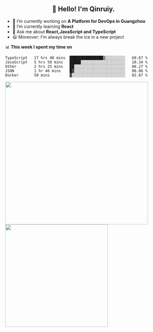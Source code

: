 <h2 align="center">👋 Hello! I'm Qinruiy.</h2>


- 🔭 I’m currently working on **A Platform for DevOps in Guangzhou**
- 🌱 I’m currently learning **React**
- 💬 Ask me about **React,JavaScript and TypeScript**
- 😃 Moreover: I'm always break the ice in a new project

📊 **This week I spent my time on**

<!--START_SECTION:waka-->
```text
TypeScript   17 hrs 48 mins  ███████████████▒░░░░░░░░░   60.67 % 
JavaScript   5 hrs 58 mins   █████░░░░░░░░░░░░░░░░░░░░   20.34 % 
Other        2 hrs 25 mins   ██░░░░░░░░░░░░░░░░░░░░░░░   08.27 % 
JSON         1 hr 46 mins    █▓░░░░░░░░░░░░░░░░░░░░░░░   06.06 % 
Docker       50 mins         ▓░░░░░░░░░░░░░░░░░░░░░░░░   02.87 % 
```
<!--END_SECTION:waka-->

<p>
<img align="left" width="460" src="https://github-readme-stats.vercel.app/api?username=Qinruiy&custom_title=Qrinruiy's Github Stats&theme=graywhite&hide_border=true"/> <img align="left" width="330" src="https://github-readme-stats.vercel.app/api/top-langs/?username=Qinruiy&layout=compact&theme=graywhite&hide_border=true"/>
</p>
